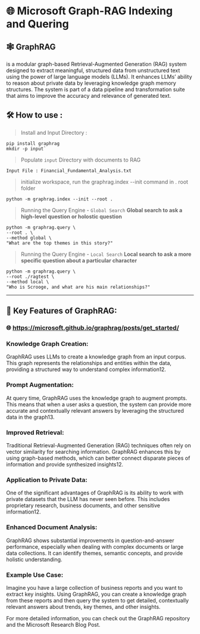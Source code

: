 # 🌐 Microsoft Graph-RAG Indexing and Quering

## 🕸 GraphRAG 

is a modular graph-based Retrieval-Augmented Generation (RAG) system designed to extract meaningful, structured data from unstructured text using the power of large language models (LLMs). It enhances LLMs’ ability to reason about private data by leveraging knowledge graph memory structures. The system is part of a data pipeline and transformation suite that aims to improve the accuracy and relevance of generated text.

## 🛠️ How to use :

> Install and Input Directory :
```
pip install graphrag
mkdir -p input`
```
> Populate  `input` Directory with documents to RAG
```
Input File : Financial_Fundamental_Analysis.txt
```

> initialize workspace, run the graphrag.index --init command in . root folder

```
python -m graphrag.index --init --root .
```

> Running the Query Engine - `Global Search`
**Global search to ask a high-level question or holostic question**

```
python -m graphrag.query \
--root . \
--method global \
"What are the top themes in this story?"
```

> Running the Query Engine - `Local Search`
**Local search to ask a more specific question about a particular character**

```
python -m graphrag.query \
--root ./ragtest \
--method local \
"Who is Scrooge, and what are his main relationships?"
```

---

## 📰 Key Features of GraphRAG:

### 🌐  https://microsoft.github.io/graphrag/posts/get_started/

### Knowledge Graph Creation:
GraphRAG uses LLMs to create a knowledge graph from an input corpus. This graph represents the relationships and entities within the data, providing a structured way to understand complex information12.

### Prompt Augmentation:
At query time, GraphRAG uses the knowledge graph to augment prompts. This means that when a user asks a question, the system can provide more accurate and contextually relevant answers by leveraging the structured data in the graph13.

### Improved Retrieval:
Traditional Retrieval-Augmented Generation (RAG) techniques often rely on vector similarity for searching information. GraphRAG enhances this by using graph-based methods, which can better connect disparate pieces of information and provide synthesized insights12.

### Application to Private Data:
One of the significant advantages of GraphRAG is its ability to work with private datasets that the LLM has never seen before. This includes proprietary research, business documents, and other sensitive information12.

### Enhanced Document Analysis:
GraphRAG shows substantial improvements in question-and-answer performance, especially when dealing with complex documents or large data collections. It can identify themes, semantic concepts, and provide holistic understanding.

### Example Use Case:
Imagine you have a large collection of business reports and you want to extract key insights. Using GraphRAG, you can create a knowledge graph from these reports and then query the system to get detailed, contextually relevant answers about trends, key themes, and other insights.

For more detailed information, you can check out the GraphRAG repository and the Microsoft Research Blog Post.



